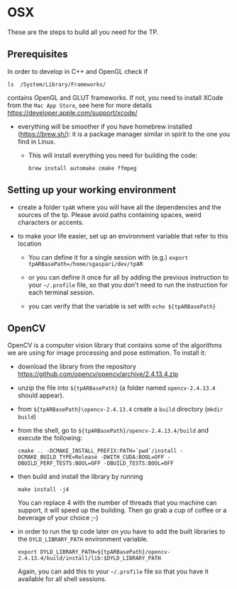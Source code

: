 # OSX

These are the steps to build all you need for the TP.


## Prerequisites

In order to develop in C++ and OpenGL check if 

```shell
ls  /System/Library/Frameworks/
```
contains OpenGL and GLUT frameworks.
If not, you need to install XCode  from the `Mac App Store`, see here for more details https://developer.apple.com/support/xcode/

* everything will be smoother if you have homebrew installed (https://brew.sh/): it is a package manager similar in spirit to the one you find in Linux.

    * This will install everything you need for building the code:
      ```shell
      brew install automake cmake ffmpeg
      ``` 

## Setting up your working environment

* create a folder `tpAR` where you will have all the dependencies and the sources of the tp.
  Please avoid paths containing spaces, weird characters or accents.

* to make your life easier, set up an environment variable that refer to this location

  * You can define it for a single session with (e.g.) `export tpARBasePath=/home/sgaspari/dev/tpAR`

  * or you can define it once for all by adding the previous instruction to your `~/.profile` file, so that you don't need to run the instruction for each terminal session.

  * you can verify that the variable is set with `echo ${tpARBasePath}`


## OpenCV

OpenCV is a computer vision library that contains some of the algorithms we are using for image processing and pose estimation.
To install it:

* download the library from the repository https://github.com/opencv/opencv/archive/2.4.13.4.zip

* unzip the file into `${tpARBasePath}` (a folder named `opencv-2.4.13.4` should appear).

* from `${tpARBasePath}\opencv-2.4.13.4` create a `build` directory (`mkdir build`)

* from the shell, go to `${tpARBasePath}/opencv-2.4.13.4/build` and execute the following:

    ```
    cmake .. -DCMAKE_INSTALL_PREFIX:PATH=`pwd`/install -DCMAKE_BUILD_TYPE=Release -DWITH_CUDA:BOOL=OFF -DBUILD_PERF_TESTS:BOOL=OFF -DBUILD_TESTS:BOOL=OFF
    ```
    
* then build and install the library by running

    ```
    make install -j4 
    ```
  You can replace 4 with the number of threads that you machine can support, it will speed up the building.
  Then go grab a cup of coffee or a beverage of your choice ;-)


* in order to run the tp code later on you have to add the built libraries to the `DYLD_LIBRARY_PATH` environment variable.

    ```
    export DYLD_LIBRARY_PATH=${tpARBasePath}/opencv-2.4.13.4/build/install/lib:$DYLD_LIBRARY_PATH
    ```

  Again, you can add this to your `~/.profile` file so that you have it available for all shell sessions.

